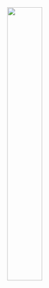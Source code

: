 

<img src="https://github.com/user-attachments/assets/e332f189-6404-4b43-9403-a36ecd2362ad" width="40%">
